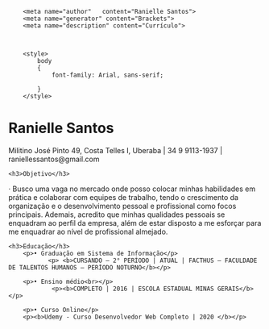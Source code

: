 <!DOCTYPE HTML>
<html lang="pt-BR">
    <head>
    <title>Meu currículo</title>
        <meta charset="utf-8">
        
        <meta name="author"   content="Ranielle Santos">
        <meta name="generator" content="Brackets">
        <meta name="description" content="Currículo">
        
        
        
        <style>
            body 
            {
                font-family: Arial, sans-serif;
                
            }
        </style>
        

</head>
    <body>
        <hgroup>
        <h1> Ranielle Santos</h1>
            <p>Militino José Pinto 49, Costa Telles I, Uberaba | 34 9 9113-1937 | raniellessantos@gmail.com</p>
        </hgroup>
        
    <h3>Objetivo</h3>
<p>
    · Busco uma vaga no mercado onde posso colocar minhas habilidades em prática e colaborar com
equipes de trabalho, tendo o crescimento da organização e o desenvolvimento pessoal e profissional
como focos principais. Ademais, acredito que minhas qualidades pessoais se enquadram ao perfil da
empresa, além de estar disposto a me esforçar para me enquadrar ao nível de profissional almejado. 
        </p>
        
    <h3>Educação</h3>
        <p>• Graduação em Sistema de Informação</p>
               <p> <b>CURSANDO – 2° PERÍODO | ATUAL | FACTHUS – FACULDADE DE TALENTOS HUMANOS – PERÍODO NOTURNO</b></p>
        
        <p>• Ensino médio<br></p>
                <p><b>COMPLETO | 2016 | ESCOLA ESTADUAL MINAS GERAIS</b></p>
        
        <p>• Curso Online</p>
        <p><b>Udemy - Curso Desenvolvedor Web Completo | 2020 </b></p>
 
        
        
</body>
    
</html>

